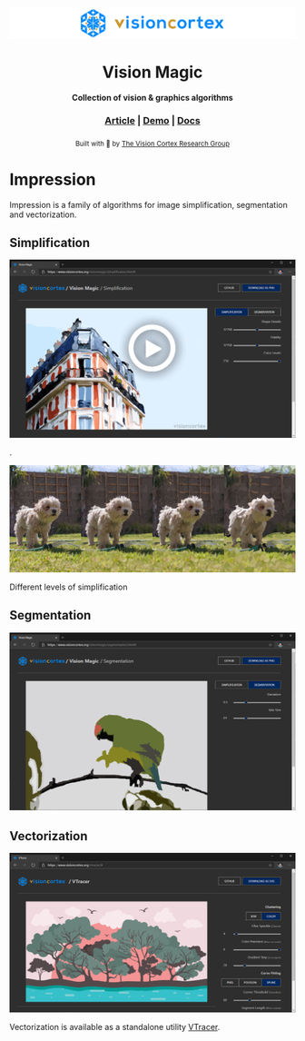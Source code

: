 <div align="center">

  <img src="docs/images/visioncortex-banner.png">
  <h1>Vision Magic</h1>

  <p>
    <strong>Collection of vision & graphics algorithms</strong>
  </p>

  <h3>
    <a href="//www.visioncortex.org/impression-docs">Article</a>
    <span> | </span>
    <a href="//www.visioncortex.org/visionmagic/">Demo</a>
    <span> | </span>
    <a href="//docs.rs/visionmagic">Docs</a>
  </h3>

  <sub>Built with 🦀 by <a href="//www.visioncortex.org/">The Vision Cortex Research Group</a></sub>
</div>

# Impression

Impression is a family of algorithms for image simplification, segmentation and vectorization.

## Simplification

<a href="https://vimeo.com/491698600">
  <img src="docs/images/Simplification Screenshot.png">
</a>

.

<img src="docs/images/simplification-stages.png">

Different levels of simplification

## Segmentation

<img src="docs/images/Segmentation Screenshot.png">

## Vectorization

<img src="docs/images/Vectorization Screenshot.png">

Vectorization is available as a standalone utility [VTracer](//github.com/visioncortex/vtracer).